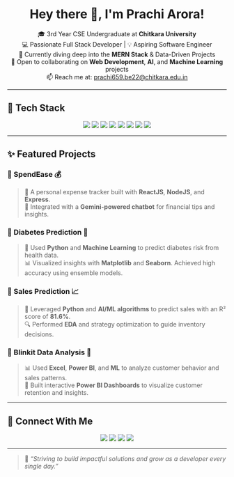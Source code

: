 <h1 align="center">Hey there 👋, I'm Prachi Arora!</h1>

<p align="center">
🎓 3rd Year CSE Undergraduate at <b>Chitkara University</b> <br>
💻 Passionate Full Stack Developer | 💡 Aspiring Software Engineer <br>
🌱 Currently diving deep into the <b>MERN Stack</b> & Data-Driven Projects <br>
🤝 Open to collaborating on <b>Web Development</b>, <b>AI</b>, and <b>Machine Learning</b> projects <br>
📫 Reach me at: <a href="mailto:prachi659.be22@chitkara.edu.in">prachi659.be22@chitkara.edu.in</a>
</p>

---

## 🚀 Tech Stack

<div align="center">
  <img src="https://img.shields.io/badge/ReactJS-61DAFB?style=for-the-badge&logo=react&logoColor=black"/>
  <img src="https://img.shields.io/badge/Node.js-339933?style=for-the-badge&logo=nodedotjs&logoColor=white"/>
  <img src="https://img.shields.io/badge/Express.js-000000?style=for-the-badge&logo=express&logoColor=white"/>
  <img src="https://img.shields.io/badge/MongoDB-47A248?style=for-the-badge&logo=mongodb&logoColor=white"/>
  <img src="https://img.shields.io/badge/Python-FFD43B?style=for-the-badge&logo=python&logoColor=darkgreen"/>
  <img src="https://img.shields.io/badge/Machine%20Learning-blue?style=for-the-badge&logo=scikit-learn"/>
  <img src="https://img.shields.io/badge/Power%20BI-F2C811?style=for-the-badge&logo=powerbi&logoColor=black"/>
  <img src="https://img.shields.io/badge/Seaborn-3776AB?style=for-the-badge&logo=python&logoColor=white"/>
</div>

---

## ✨ Featured Projects

### 🔹 SpendEase 💰
> 💼 A personal expense tracker built with **ReactJS**, **NodeJS**, and **Express**.  
> 🤖 Integrated with a **Gemini-powered chatbot** for financial tips and insights.

### 🔹 Diabetes Prediction 🧬
> 🧠 Used **Python** and **Machine Learning** to predict diabetes risk from health data.  
> 📊 Visualized insights with **Matplotlib** and **Seaborn**. Achieved high accuracy using ensemble models.

### 🔹 Sales Prediction 📈
> 🚀 Leveraged **Python** and **AI/ML algorithms** to predict sales with an R² score of **81.6%**.  
> 🔍 Performed **EDA** and strategy optimization to guide inventory decisions.

### 🔹 Blinkit Data Analysis 🛒
> 📊 Used **Excel**, **Power BI**, and **ML** to analyze customer behavior and sales patterns.  
> 📌 Built interactive **Power BI Dashboards** to visualize customer retention and insights.

---

## 🔗 Connect With Me

<p align="center">
  <a href="https://www.linkedin.com/in/YOUR-LINKEDIN"><img src="https://img.shields.io/badge/LinkedIn-0077B5?style=for-the-badge&logo=linkedin&logoColor=white"/></a>
  <a href="https://www.instagram.com/YOUR-INSTAGRAM"><img src="https://img.shields.io/badge/Instagram-E4405F?style=for-the-badge&logo=instagram&logoColor=white"/></a>
  <a href="https://discordapp.com/users/YOUR-DISCORD-ID"><img src="https://img.shields.io/badge/Discord-5865F2?style=for-the-badge&logo=discord&logoColor=white"/></a>
  <a href="https://leetcode.com/YOUR-LEETCODE-ID"><img src="https://img.shields.io/badge/LeetCode-FFA116?style=for-the-badge&logo=leetcode&logoColor=black"/></a>
</p>

---

> 📌 *“Striving to build impactful solutions and grow as a developer every single day.”*
